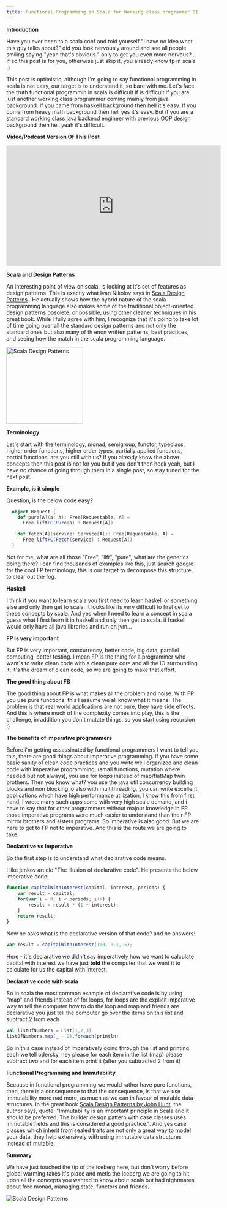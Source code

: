 ```yaml
---
title: Functional Programming in Scala for Working class programmer 01
---
```

**Introduction**

Have you ever been to a scala conf and told yourself "I have no idea what this guy talks about?" did you look nervously around and see all people smiling saying "yeah that's obvious " only to get you even more nervous? . If so this post is for you, otherwise just skip it, you already know fp in scala ;)

This post is optimistic, although I'm going to say functional programming in scala is not easy, our target is to understand it, so bare with me.  Let's face the truth functional programmin in scala is difficult if is difficult if you are just another working class programmer coming mainly from java background. If you came from haskell background then hell it's easy.  If you come from heavy math background then hell yes it's easy.  But if you are a standard working class java backend engineer with previous OOP design background then hell yeah it's difficult.

**Video/Podcast Version Of This Post**

<iframe width="560" height="315" src="https://www.youtube.com/embed/a16FCa65xt4" frameborder="0" allowfullscreen></iframe>

**Scala and Design Patterns**

An interesting point of view on scala, is looking at it's set of features as design patterns.  This is exactly what Ivan Nikolov says in [Scala Design Patterns](http://devatrest.blogspot.com/2017/07/scala-design-patterns-book-review.html) . <a href="http://amzn.to/2tK3Ikh" target="_blank"></a> He actually shows how the hybrid nature of the scala programming language also makes some of the traditional object-oriented design patterns obsolete, or possible, using other cleaner techniques in his great book.  While I fully agree with him, I recognize that it's going to take lot of time going over all the standard design patterns and not only the standard ones but also many of th enon written patterns, best practices, and seeing how the match in the scala programming language.

<a href="http://devatrest.blogspot.com/2017/07/scala-design-patterns-book-review.html">
<img src="https://goo.gl/RR3eDs" alt="Scala Design Patterns" width="200"/></a>

**Terminology**

Let's start with the terminology, monad, semigroup, functor, typeclass, higher order functions, higher order types, partially applied functions, partial functions, are you still with us? If you already know the above concepts then this post is not for you but if you don't then heck yeah, but I have no chance of going through them in a single post, so stay tuned for the next post.

**Example, is it simple**

Question, is the below code easy?

```scala
  object Request {
    def pure[A](a: A): Free[Requestable, A] =
      Free.liftFC(Pure(a) : Request[A])

    def fetch[A](service: Service[A]): Free[Requestable, A] =
      Free.liftFC(Fetch(service) : Request[A])
  }
```

Not for me, what are all those "Free", "lift", "pure", what are the generics doing there? I can find thousands of examples like this, just search google for the cool FP terminology, this is our target to decompose this structure, to clear out the fog. 

**Haskell**

I think if you want to learn scala you first need to learn haskell or something else and only then get to scala.   It looks like its very difficult to first get to these concepts by scala.  And yes when I need to learn a concept in scala guess what I first learn it in haskell and only then get to scala.  if haskell would only have all java libraries and run on jvm...

**FP is very important**

But FP is very important, concurrency, better code, big data, parallel computing, better testing.  I mean FP is the thing for a programmer who want's to write clean code with a clean pure core and all the IO surrounding it, it's the dream of clean code, so we are going to make that effort.

 **The good thing about FB**
 
 The good thing about FP is what makes all the problem and noise.  With FP you use pure functions, this I assume we all know what it means.  The problem is that real world applications are not pure, they have side effects.  And this is where much of the complexity comes into play, this is the challenge, in addition you don't mutate things, so you start using recursion :)
 
**The benefits of imperative programmers**

Before i'm getting assassinated by functional programmers I want to tell you this, there are good things about imperative programming.  If you have some basic sanity of clean code practices and you write well organized and clean code with imperative programming, (small functions, mutation where needed but not always), you use for loops instead of map/flatMap twin brothers.  Then you know what? you use the java util concurrency building blocks and non blocking io also with multithreading, you can write excellent applications which have high performance utilization, I know this from first hand, I wrote many such apps some with very high scale demand, and i have to say that for other programmers without majour knowledge in FP those imperative programs were much easier to understand than their FP mirror brothers and sisters programs.  So imperative is also good.  But we are here to get to FP not to imperative.  And this is the route we are going to take.

**Declarative vs Imperative**

So the first step is to understand what declarative code means.

I like jenkov article "The illusion of declarative code".  He presents the below imperative code:

```javascript
function capitalWithInterest(capital, interest, periods) {
    var result = capital;
    for(var i = 0; i < periods; i++) {
        result = result * (1 + interest);
    }
    return result;
}
```
Now he asks what is the declarative version of that code? and he answers:

```javascript
var result = capitalWithInterest(100, 0.1, 5);
``` 

Here - it's declarative we didn't say imperatively how we want to calculate capital with interest we have just **told** the computer that we want it to calculate for us the capital with interest.

**Declarative code with scala**

So in scala the most common example of declarative code is by using "map" and friends instead of for loops, for loops are the explicit imperative way to tell the computer how to do the loop and map and friends are declarative you just tell the computer go over the items on this list and subtract 2 from each

```scala
val listOfNumbers = List(1,2,3)
listOfNumbers.map(_ - 2).foreach(println) 
```

So in this case instead of imperatively going through the list and printing each we tell odersky, hey please for each item in the list (map) please subtract two and for each item print it (after you subtracted 2 from it)  
 
 **Functional Programming and Immutability**
 
 Because in functional programming we would rather have pure functions, then, there is a consequence to that the consequence, is that we use immutability more nad more, as much as we can in favour of mutable data structures.  In the great book [Scala Design Patterns by John Hunt](http://amzn.to/2tK3Ikh), the author says, quote: "Immutability is an important principle in Scala and it should be preferred. The builder design pattern with case classes uses immutable fields and this is considered a good practice.".  And yes case classes which inherit from sealed traits are not only a great way to model your data, they help extensively with using immutable data structures instead of mutable.
 
 **Summary**
 
 We have just touched the tip of the iceberg here, but don't worry before global warming takes it's place and metls the iceberg we are going to hit upon all the concepts you wanted to know about scala but had nightmares about free monad, managing state, functors and friends.
 
![Scala Design Patterns](https://images-na.ssl-images-amazon.com/images/I/51yfYdrJjYL._AC_US436_FMwebp_QL65_.jpg)